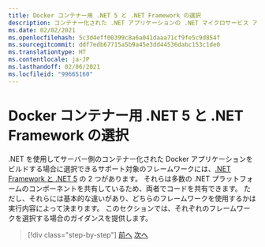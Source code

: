 ```yaml
---
title: Docker コンテナー用 .NET 5 と .NET Framework の選択
description: コンテナー化された .NET アプリケーションの .NET マイクロサービス アーキテクチャ | Docker コンテナー用 .NET 5 と .NET Framework の選択
ms.date: 02/02/2021
ms.openlocfilehash: 5c3d4eff00399c8a6a041daaa71cf9fe5c9d854f
ms.sourcegitcommit: ddf7edb67715a5b9a45e3dd44536dabc153c1de0
ms.translationtype: HT
ms.contentlocale: ja-JP
ms.lasthandoff: 02/06/2021
ms.locfileid: "99665160"
---
```

# <a name="choosing-between-net-5-and-net-framework-for-docker-containers"></a>Docker コンテナー用 .NET 5 と .NET Framework の選択

.NET を使用してサーバー側のコンテナー化された Docker アプリケーションをビルドする場合に選択できるサポート対象のフレームワークには、[.NET Framework と .NET 5](https://dotnet.microsoft.com/download) の 2 つがあります。 それらは多数の .NET プラットフォームのコンポーネントを共有しているため、両者でコードを共有できます。 ただし、それらには基本的な違いがあり、どちらのフレームワークを使用するかは実行内容によって決まります。 このセクションでは、それぞれのフレームワークを選択する場合のガイダンスを提供します。

>[!div class="step-by-step"]
>[前へ](../container-docker-introduction/docker-containers-images-registries.md)
>[次へ](general-guidance.md)
